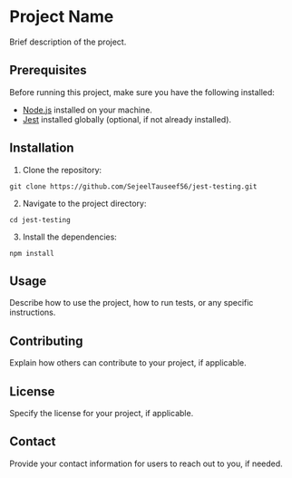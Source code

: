 <h1>Project Name</h1>

<p>Brief description of the project.</p>

<h2>Prerequisites</h2>

<p>Before running this project, make sure you have the following installed:</p>

<ul>
  <li><a href="https://nodejs.org">Node.js</a> installed on your machine.</li>
  <li><a href="https://jestjs.io">Jest</a> installed globally (optional, if not already installed).</li>
</ul>

<h2>Installation</h2>

<ol>
  <li>Clone the repository:</li>
</ol>

<pre><code>git clone https://github.com/SejeelTauseef56/jest-testing.git
</code></pre>

<ol start="2">
  <li>Navigate to the project directory:</li>
</ol>

<pre><code>cd jest-testing
</code></pre>

<ol start="3">
  <li>Install the dependencies:</li>
</ol>

<pre><code>npm install
</code></pre>

<h2>Usage</h2>

<p>Describe how to use the project, how to run tests, or any specific instructions.</p>

<h2>Contributing</h2>

<p>Explain how others can contribute to your project, if applicable.</p>

<h2>License</h2>

<p>Specify the license for your project, if applicable.</p>

<h2>Contact</h2>

<p>Provide your contact information for users to reach out to you, if needed.</p>
